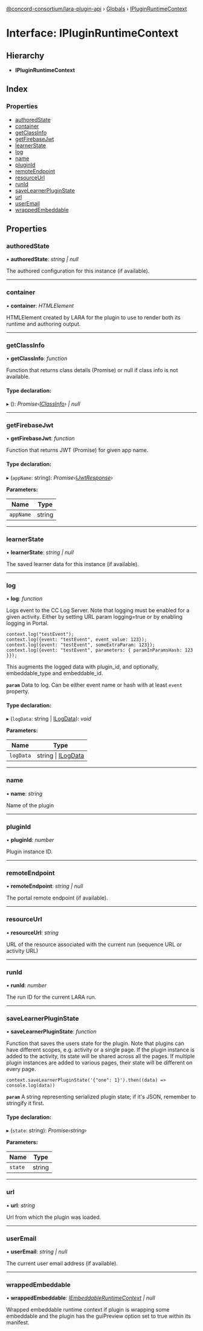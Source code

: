 [@concord-consortium/lara-plugin-api](../README.md) › [Globals](../globals.md) › [IPluginRuntimeContext](ipluginruntimecontext.md)

# Interface: IPluginRuntimeContext

## Hierarchy

* **IPluginRuntimeContext**

## Index

### Properties

* [authoredState](ipluginruntimecontext.md#authoredstate)
* [container](ipluginruntimecontext.md#container)
* [getClassInfo](ipluginruntimecontext.md#getclassinfo)
* [getFirebaseJwt](ipluginruntimecontext.md#getfirebasejwt)
* [learnerState](ipluginruntimecontext.md#learnerstate)
* [log](ipluginruntimecontext.md#log)
* [name](ipluginruntimecontext.md#name)
* [pluginId](ipluginruntimecontext.md#pluginid)
* [remoteEndpoint](ipluginruntimecontext.md#remoteendpoint)
* [resourceUrl](ipluginruntimecontext.md#resourceurl)
* [runId](ipluginruntimecontext.md#runid)
* [saveLearnerPluginState](ipluginruntimecontext.md#savelearnerpluginstate)
* [url](ipluginruntimecontext.md#url)
* [userEmail](ipluginruntimecontext.md#useremail)
* [wrappedEmbeddable](ipluginruntimecontext.md#wrappedembeddable)

## Properties

###  authoredState

• **authoredState**: *string | null*

The authored configuration for this instance (if available).

___

###  container

• **container**: *HTMLElement*

HTMLElement created by LARA for the plugin to use to render both its runtime and authoring output.

___

###  getClassInfo

• **getClassInfo**: *function*

Function that returns class details (Promise) or null if class info is not available.

#### Type declaration:

▸ (): *Promise‹[IClassInfo](iclassinfo.md)› | null*

___

###  getFirebaseJwt

• **getFirebaseJwt**: *function*

Function that returns JWT (Promise) for given app name.

#### Type declaration:

▸ (`appName`: string): *Promise‹[IJwtResponse](ijwtresponse.md)›*

**Parameters:**

Name | Type |
------ | ------ |
`appName` | string |

___

###  learnerState

• **learnerState**: *string | null*

The saved learner data for this instance (if available).

___

###  log

• **log**: *function*

Logs event to the CC Log Server. Note that logging must be enabled for a given activity.
Either by setting URL param logging=true or by enabling logging in Portal.
```
context.log("testEvent");
context.log({event: "testEvent", event_value: 123});
context.log({event: "testEvent", someExtraParam: 123});
context.log({event: "testEvent", parameters: { paramInParamsHash: 123 }});
```
This augments the logged data with plugin_id, and optionally, embeddable_type
and embeddable_id.

**`param`** Data to log. Can be either event name or hash with at least `event` property.

#### Type declaration:

▸ (`logData`: string | [ILogData](ilogdata.md)): *void*

**Parameters:**

Name | Type |
------ | ------ |
`logData` | string &#124; [ILogData](ilogdata.md) |

___

###  name

• **name**: *string*

Name of the plugin

___

###  pluginId

• **pluginId**: *number*

Plugin instance ID.

___

###  remoteEndpoint

• **remoteEndpoint**: *string | null*

The portal remote endpoint (if available).

___

###  resourceUrl

• **resourceUrl**: *string*

URL of the resource associated with the current run (sequence URL or activity URL)

___

###  runId

• **runId**: *number*

The run ID for the current LARA run.

___

###  saveLearnerPluginState

• **saveLearnerPluginState**: *function*

Function that saves the users state for the plugin.
Note that plugins can have different scopes, e.g. activity or a single page.
If the plugin instance is added to the activity, its state will be shared across all the pages.
If multiple plugin instances are added to various pages, their state will be different on every page.
```
context.saveLearnerPluginState('{"one": 1}').then((data) => console.log(data))
```

**`param`** A string representing serialized plugin state; if it's JSON, remember to stringify it first.

#### Type declaration:

▸ (`state`: string): *Promise‹string›*

**Parameters:**

Name | Type |
------ | ------ |
`state` | string |

___

###  url

• **url**: *string*

Url from which the plugin was loaded.

___

###  userEmail

• **userEmail**: *string | null*

The current user email address (if available).

___

###  wrappedEmbeddable

• **wrappedEmbeddable**: *[IEmbeddableRuntimeContext](iembeddableruntimecontext.md) | null*

Wrapped embeddable runtime context if plugin is wrapping some embeddable and the plugin has the
guiPreview option set to true within its manifest.
